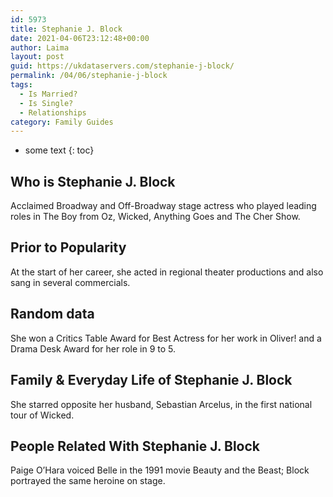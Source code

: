 ```yaml
---
id: 5973
title: Stephanie J. Block
date: 2021-04-06T23:12:48+00:00
author: Laima
layout: post
guid: https://ukdataservers.com/stephanie-j-block/
permalink: /04/06/stephanie-j-block
tags:
  - Is Married?
  - Is Single?
  - Relationships
category: Family Guides
---
```


* some text
{: toc}


## Who is Stephanie J. Block
                  
                  
                  
Acclaimed Broadway and Off-Broadway stage actress who played leading roles in The Boy from Oz, Wicked, Anything Goes and The Cher Show.
                  
              
            
              
            
                
                
                
## Prior to Popularity
                  
                  
                  
At the start of her career, she acted in regional theater productions and also sang in several commercials.
                  
              
            
              
            
                
                
                
## Random data
                  
                  
                  
She won a Critics Table Award for Best Actress for her work in Oliver! and a Drama Desk Award for her role in 9 to 5.
                  
              
            
              
            
                
                
                
## Family & Everyday Life of Stephanie J. Block
                  
                  
                  
She starred opposite her husband, Sebastian Arcelus, in the first national tour of Wicked.
                  
              
            
              
            
                
                
                
## People Related With Stephanie J. Block
                  
                  
                  
Paige O&#8217;Hara voiced Belle in the 1991 movie Beauty and the Beast; Block portrayed the same heroine on stage.
                  
              
            
              
            
                
              
            
              
              
            
            
              
            
          
          
          